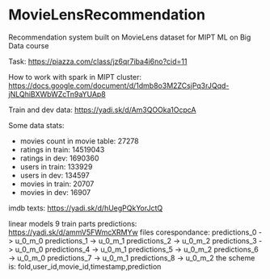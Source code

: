 # MovieLensRecommendation
Recommendation system built on MovieLens dataset for MIPT ML on Big Data course

Task: https://piazza.com/class/jz6qr7iba4i6no?cid=11

How to work with spark in MIPT cluster: https://docs.google.com/document/d/1dmb8o3M2ZCsjPq3rJQqd-jNLQhiBXWbWZcTn9aYUAp8

Train and dev data: https://yadi.sk/d/Am3QOOka1OcpcA

Some data stats:
- movies count in movie table:  27278
- ratings in train: 14519043
- ratings in dev: 1690360
- users in train:  133929
- users in dev:  134597
- movies in train:  20707
- movies in dev:  16907


imdb texts: https://yadi.sk/d/hUegPQkYorJctQ

linear models 9 train parts predictions: https://yadi.sk/d/ammV5FWmcXRMYw
files corespondance: predictions_0 -> u_0_m_0
                     predictions_1 -> u_0_m_1
                     predictions_2 -> u_0_m_2
                     predictions_3 -> u_0_m_0
                     predictions_4 -> u_0_m_1
                     predictions_5 -> u_0_m_2
                     predictions_6 -> u_0_m_0
                     predictions_7 -> u_0_m_1
                     predictions_8 -> u_0_m_2
the scheme is: fold,user_id,movie_id,timestamp,prediction

